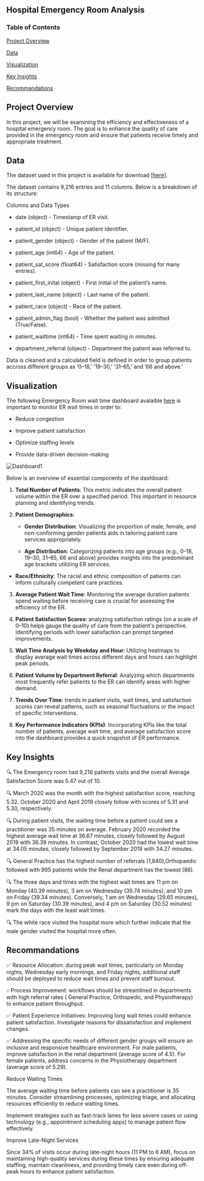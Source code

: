 
## Hospital Emergency Room Analysis

### Table of Contents  

[Project Overview](#1) 

[Data](#2) 

[ Visualization](#5) 

[Key Insights](#6) 


[Recommandations](#8)

<a name="1"/>
<a name="2"/>


<a name="5"/>
<a name="6"/>

<a name="8"/>

## Project Overview
In this project,  we will be examining the efficiency and effectiveness of a hospital emergency room. 
The  goal is to enhance the quality of care provided in the emergency room and ensure that patients receive timely and appropriate treatment.
## Data 

The dataset used in this project is available for download [[here](https://docs.google.com/spreadsheets/d/1neSPTn65RZVu2Bi5b0ljJaOJMqq5O_k_XgjYR2A2YXw/edit?gid=0#gid=0)].

The dataset contains 9,216 entries and 11 columns. Below is a breakdown of its structure:

Columns and Data Types

 - date (object) - Timestamp of ER visit.
   
  - patient_id (object) - Unique patient identifier.
    
  - patient_gender (object) - Gender of the patient (M/F).
  
 - patient_age (int64) - Age of the patient.
 
 - patient_sat_score (float64) - Satisfaction score (missing for many entries).
 
 - patient_first_inital (object) - First initial of the patient’s name.
 
 - patient_last_name (object) - Last name of the patient.
 
 - patient_race (object) - Race of the patient.
 
 - patient_admin_flag (bool) - Whether the patient was admitted (True/False).
 
 - patient_waittime (int64) - Time spent waiting in minutes.
 
 - department_referral (object) - Department the patient was referred to.
  


Data is cleaned and a calculated field is defined in order to group patients accross different groups as ‘0–18,’ ‘19–30,’ ‘31–65,’  and ’66 and above.’

## Visualization

The following Emergency Room wait time dashboard avalaible  [here](https://public.tableau.com/app/profile/ines.mbonda/viz/HospitalEmergencyRoomDashboard_17396810521090/Dashboard1) is important to monitor ER wait times in order to:

 - Reduce congestion

 - Improve patient satisfaction

 - Optimize staffing levels

 - Provide data-driven decision-making


![Dashboard1](https://github.com/user-attachments/assets/c7612203-c5e7-4724-992b-423b0610c772)

Below is an overview of essential components of the dashboard:

1. **Total Number of Patients**: This metric indicates the overall patient volume within the ER over a specified period. This important in resource planning and identifying trends.

2. **Patient Demographics**:

     - **Gender Distribution**: Visualizing the proportion of male, female, and non-conforming gender patients aids in tailoring patient care services appropriately.

     -  **Age Distribution**: Categorizing patients into age groups (e.g., 0–18, 19–30, 31–65, 66 and above) provides insights into the predominant age brackets utilizing ER services.

  -   **Race/Ethnicity**: The racial and ethnic composition of patients can inform culturally competent care practices.

3. **Average Patient Wait Time**: Monitoring the average duration patients spend waiting before receiving care is crucial for assessing the efficiency of the ER.

4. **Patient Satisfaction Scores**: analyzing satisfaction ratings (on a scale of 0–10) helps gauge the quality of care from the patient's perspective. Identifying periods with lower satisfaction can prompt targeted improvements.

6. **Wait Time Analysis by Weekday and Hour**: Utilizing heatmaps to display average wait times across different days and hours can highlight peak periods.

7. **Patient Volume by Department Referral**: Analyzing which departments most frequently refer patients to the ER can identify areas with higher demand.

8. **Trends Over Time**: trends in patient visits, wait times, and satisfaction scores can reveal patterns, such as seasonal fluctuations or the impact of specific interventions.

9. **Key Performance Indicators (KPIs)**: Incorporating KPIs like the total number of patients, average wait time, and average satisfaction score into the dashboard provides a quick snapshot of ER performance.


## Key Insights

🔍 The Emergency room had 9,216 patients visits and the overall Average Satisfaction Score was 5.47 out of 10. 

🔍 March 2020 was the month with the highest satisfaction score, reaching 5.32. October 2020 and April 2019 closely follow with scores of 5.31 and 5.30, respectively.

🔍 During patient visits, the waiting time before a patient could see a practitioner was 35 minutes on average. February 2020 recorded the highest average wait time at 36.67 minutes, closely followed by August 2019 with 36.39 minutes. In contrast, October 2020 had the lowest wait time at 34.05 minutes, closely followed by September 2019 with 34.27 minutes.

🔍 General Practice has the highest number of referrals (1,840),Orthopaedic followed with 995 patients  while the Renal department has the lowest (86).

🔍 The three days and times with the highest wait times are 11 pm on Monday (40.39 minutes), 3 am on Wednesday (39.74 minutes), and 10 pm on Friday (39.34 minutes). Conversely, 1 am on Wednesday (29.65 minutes), 9 pm on Saturday (30.39 minutes), and 4 pm on Saturday (30.52 minutes) mark the days with the least wait times.

🔍 The white race visited the hospital more which further indicate that the male gender visited the hospital more often.

## Recommandations

✅ Resource Allocation: during peak wait times, particularly on Monday nights, Wednesday early mornings, and Friday nights,
additional staff  should be deployed  to reduce wait times and prevent staff burnout.

✅Process Improvement: workflows should be streamlined in departments with high referral rates ( General Practice, Orthopedic, and Physiotherapy) to enhance patient throughput.

✅ Patient Experience Initiatives: Improving long wait times could enhance patient satisfaction. Investigate reasons for dissatisfaction and implement changes.

✅  Addressing the specific needs  of different gender groups will ensure an inclusive and responsive healthcare environment. 
For male patients, improve satisfaction in the renal department (average score of 4.5).  For female patients, address concerns in the Physiotherapy department (average score of 5.29).


Reduce Waiting Times





The average waiting time before patients can see a practitioner is 35 minutes. Consider streamlining processes, optimizing triage, and allocating resources efficiently to reduce waiting times.



Implement strategies such as fast-track lanes for less severe cases or using technology (e.g., appointment scheduling apps) to manage patient flow effectively.



Improve Late-Night Services





Since 34% of visits occur during late-night hours (11 PM to 6 AM), focus on maintaining high-quality services during these times by ensuring adequate staffing, maintain cleanliness, and providing timely care even during off-peak hours to enhance patient satisfaction.



